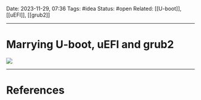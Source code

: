 Date: 2023-11-29, 07:36
Tags: #idea
Status: #open
Related: [[U-boot]], [[uEFI]], [[grub2]]

---
# Marrying U-boot, uEFI and grub2

![](https://www.youtube.com/watch?v=qJAkJ3nmWgM)

---
# References
